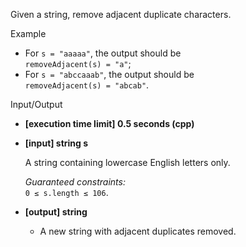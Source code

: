 
Given a string, remove adjacent duplicate characters.

Example

-   For  `s = "aaaaa"`, the output should be  
    `removeAdjacent(s) = "a"`;
-   For  `s = "abccaaab"`, the output should be  
    `removeAdjacent(s) = "abcab"`.

Input/Output

-   **[execution time limit] 0.5 seconds (cpp)**
    
-   **[input] string s**
    
    A string containing lowercase English letters only.
    
    _Guaranteed constraints:_  
    `0 ≤ s.length ≤ 106`.
    
-   **[output] string**
    
    -   A new string with adjacent duplicates removed.